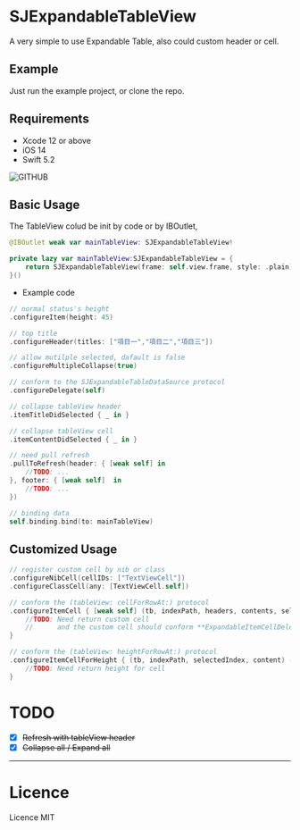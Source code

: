 # SJExpandableTableView
A very simple to use Expandable Table, also could custom header or cell.

## Example
Just run the example project, or clone the repo.

## Requirements
* Xcode 12 or above
* iOS 14
* Swift 5.2

![GITHUB](https://github.com/SabrinaJiang14/SJExpandableTableView/blob/master/Example/demo.gif "demo")

## Basic Usage
The TableView colud be init by code or by IBOutlet,
```swift 
@IBOutlet weak var mainTableView: SJExpandableTableView!

private lazy var mainTableView:SJExpandableTableView = {
	return SJExpandableTableView(frame: self.view.frame, style: .plain)
}()
```
- Example code
``` swift
// normal status's height
.configureItem(height: 45)

// top title
.configureHeader(titles: ["項目一","項目二","項目三"])

// allow mutilple selected, dafault is false
.configureMultipleCollapse(true)

// conform to the SJExpandableTableDataSource protocol
.configureDelegate(self)

// collapse tableView header
.itemTitleDidSelected { _ in }

// collapse tableView cell
.itemContentDidSelected { _ in }

// need pull refresh
.pullToRefresh(header: { [weak self] in
	//TODO: ...
}, footer: { [weak self]  in
	//TODO: ...
})
```
``` swift
// binding data
self.binding.bind(to: mainTableView)
```

## Customized Usage

```swift
// register custom cell by nib or class
.configureNibCell(cellIDs: ["TextViewCell"])
.configureClassCell(any: [TextViewCell.self])

// conform the (tableView: cellForRowAt:) protocol 
.configureItemCell { [weak self] (tb, indexPath, headers, contents, selectedIndex) -> UITableViewCell? in
	//TODO: Need return custom cell
	//      and the custom cell should conform **ExpandableItemCellDelegate** if want get cell tap event
}

// conform the (tableView: heightForRowAt:) protocol 
.configureItemCellForHeight { (tb, indexPath, selectedIndex, content) -> CGFloat in
	//TODO: Need return height for cell
}
```
# TODO
- [X] ~~Refresh with tableView header~~
- [X] ~~Collapse all / Expand all~~

---
# Licence
Licence MIT